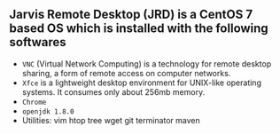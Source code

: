 ## Jarvis Remote Desktop (JRD) is a CentOS 7 based OS which is installed with the following softwares

- `VNC` (Virtual Network Computing) is a technology for remote desktop sharing, a form of remote access on computer networks.
- `Xfce` is a lightweight desktop environment for UNIX-like operating systems. It consumes only about 256mb memory.
- `Chrome`
- `openjdk 1.8.0`
- Utilities: vim htop tree wget git terminator maven
